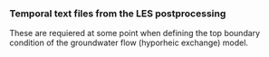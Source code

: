 ### Temporal text files from the LES postprocessing

These are requiered at some point when defining the top boundary condition
of the groundwater flow (hyporheic exchange) model.
